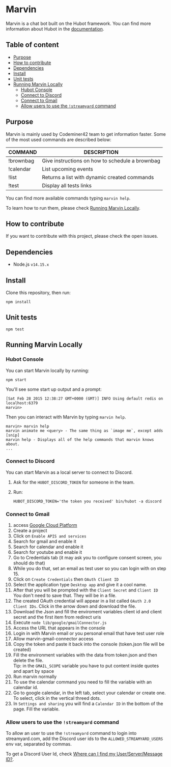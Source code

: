 # Marvin

Marvin is a chat bot built on the Hubot framework.
You can find more information about Hubot in the [documentation](https://hubot.github.com/docs/).

## Table of content

- [Purpose](#purpose)
- [How to contribute](#how-to-contribute)
- [Dependencies](#dependencies)
- [Install](#install)
- [Unit tests](#unit-tests)
- [Running Marvin Locally](#running-marvin-locally)
  - [Hubot Console](#hubot-console)
  - [Connect to Discord](#connect-to-discord)
  - [Connect to Gmail](#connect-to-gmail)
  - [Allow users to use the `!streamyard` command](#allow-users-to-use-the-streamyard-command)

## Purpose

Marvin is mainly used by Codeminer42 team to get information faster.
Some of the most used commands are described below:

| COMMAND   | DESCRIPTION                                     |
| --------- | ----------------------------------------------- |
| !brownbag | Give instructions on how to schedule a brownbag |
| !calendar | List upcoming events                            |
| !list     | Returns a list with dynamic created commands    |
| !test     | Display all tests links                         |

You can find more available commands typing `marvin help`.

To learn how to run them, please check [Running Marvin Locally](#running-marvin-locally).

## How to contribute

If you want to contribute with this project, please check the open issues.

## Dependencies

- Node.js `v14.15.x`

## Install

Clone this repository, then run:

    npm install

## Unit tests

    npm test

## Running Marvin Locally

### Hubot Console

You can start Marvin locally by running:

    npm start

You'll see some start up output and a prompt:

    [Sat Feb 28 2015 12:38:27 GMT+0000 (GMT)] INFO Using default redis on localhost:6379
    marvin>

Then you can interact with Marvin by typing `marvin help`.

    marvin> marvin help
    marvin animate me <query> - The same thing as `image me`, except adds [snip]
    marvin help - Displays all of the help commands that marvin knows about.
    ...

### Connect to Discord

You can start Marvin as a local server to connect to Discord.

1.  Ask for the `HUBOT_DISCORD_TOKEN` for someone in the team.
2.  Run:

        HUBOT_DISCORD_TOKEN='the token you received' bin/hubot -a discord

### Connect to Gmail

1. access [Google Cloud Platform](https://console.developers.google.com)
2. Create a project
3. Click on `Enable APIS and services`
4. Search for gmail and enable it
5. Search for calendar and enable it
6. Search for youtube and enable it
7. Go to Credentials tab (it may ask you to configure consent screen, you should do that)
8. While you do that, set an email as test user so you can login with on step 15.
9. Click on `Create Credentials` then `OAuth Client ID`
10. Select the application type `Desktop app` and give it a cool name.
11. After that you will be prompted with the `Client Secret` and `Client ID` You don't need to save that. They will be in a file.
12. The created OAuth credential will appear in a list called `OAuth 2.0 Client IDs`. Click in the arrow down and download the file.
13. Download the Json and fill the enviroment variables client id and client secret and the first item from redirect uris
14. Execute `node lib/google/gmailConnector.js`
15. Access the URL that appears in the console
16. Login in with Marvin email or you personal email that have test user role
17. Allow marvin-gmail-connector access
18. Copy the token and paste it back into the console (token.json file will be created)
19. Fill the environment variables with the data from token.json and then delete the file.<br>
    Tip: in the `GMAIL_SCOPE` variable you have to put content inside quotes and apart by space
20. Run marvin normally
21. To use the calendar command you need to fill the variable with an calendar id.
22. Go to google calendar, in the left tab, select your calendar or create one. To select, click in the vertical threed dots.
23. In `Settings and sharing` you will find a `Calendar ID` in the bottom of the page. Fill the variable.

### Allow users to use the `!streamyard` command

To allow an user to use the `!streamyard` command to login into streamyard.com,
add the Discord user ids to the `ALLOWED_STREAMYARD_USERS` env var, separated by commas.

To get a Discord User Id, check [Where can I find my User/Server/Message ID?](https://support.discord.com/hc/en-us/articles/206346498-Where-can-I-find-my-User-Server-Message-ID-).
